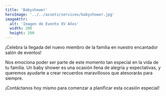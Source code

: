 ```yaml
---
title: 'Babyshower'
heroImage: '../../assets/services/babyshower.jpg'
imageAttr:
  alt: 'Imagen de Evento XV Años'
  width: 200
  height: 200
---
```


¡Celebra la llegada del nuevo miembro de la familia en nuestro encantador salón de eventos!

Nos emociona poder ser parte de este momento tan especial en la vida de tu familia. Un baby shower es una ocasión llena de alegría y expectativas, y queremos ayudarte a crear recuerdos maravillosos que atesorarás para siempre.

¡Contáctanos hoy mismo para comenzar a planificar esta ocasión especial!
